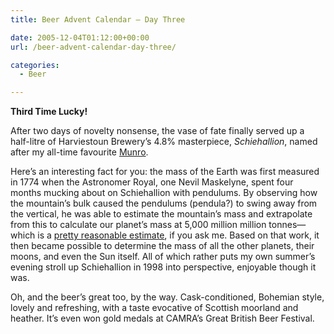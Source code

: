 ```yaml
---
title: Beer Advent Calendar – Day Three

date: 2005-12-04T01:12:00+00:00
url: /beer-advent-calendar-day-three/

categories:
  - Beer

---
```

**Third Time Lucky!**

After two days of novelty nonsense, the vase of fate finally served up a half-litre of Harviestoun Brewery’s 4.8% masterpiece, _Schiehallion_, named after my all-time favourite [Munro][1].

Here’s an interesting fact for you: the mass of the Earth was first measured in 1774 when the Astronomer Royal, one Nevil Maskelyne, spent four months mucking about on Schiehallion with pendulums. By observing how the mountain’s bulk caused the pendulums (pendula?) to swing away from the vertical, he was able to estimate the mountain’s mass and extrapolate from this to calculate our planet’s mass at 5,000 million million tonnes—which is a [pretty reasonable estimate][2], if you ask me. Based on that work, it then became possible to determine the mass of all the other planets, their moons, and even the Sun itself. All of which rather puts my own summer’s evening stroll up Schiehallion in 1998 into perspective, enjoyable though it was.

Oh, and the beer’s great too, by the way. Cask-conditioned, Bohemian style, lovely and refreshing, with a taste evocative of Scottish moorland and heather. It’s even won gold medals at CAMRA’s Great British Beer Festival.

 [1]: http://en.wikipedia.org/wiki/Munro
 [2]: http://www.google.com/search?q=mass+of+earth